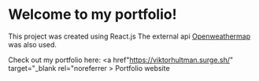# Welcome to my portfolio!

This project was created using React.js
The external api <a href="https://openweathermap.org/" target="_blank" rel="noreferrer" >Openweathermap</a> was also used.

Check out my portfolio here: <a href"https://viktorhultman.surge.sh/" target="_blank rel="noreferrer > Portfolio website </a>
